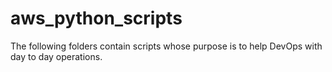 # aws_python_scripts
The following folders contain scripts whose purpose is to help DevOps with day to day operations. 
